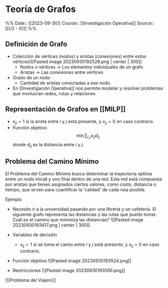 # Teoría de Grafos

%%
Date:: [[2023-09-30]]
Course:: [[Investigación Operativa]]
Source:: [[U2 - IO]]
%%



## Definición de Grafo
- Colección de vértices (nodos) y aristas (conexiones) entre estos vértices![[Pasted image 20230930192528.png | center | 300]]
	- Nodos o vértices -> Los elementos individuales de un grafo
	- Aristas -> Las conexiones entre vértices
- Grado de un nodo
	- Cantidad de aristas conectadas a ese nodo.
- En [[Investigación Operativa]] nos permite modelar y resolver problemas que involucran redes, rutas y relaciones

## Representación de Grafos en [[MILP]]
- $x_{ij}=1$ si la arista entre $i$ y $j$ está presente, y $x_{ij}=0$ en caso contrario.
- Función objetivo $$\min{\sum_{i,j}}x_{ij}d_{ij}$$ donde $d_{ij}$ es la distancia entre $i$ y $j$.

## Problema del Camino Mínimo
El Problema del Camino Mínimo busca determinar la trayectoria óptima entre un nodo inicial y uno final dentro de una red. Esta red está compuesta por aristas que tienen asignados ciertos valores, como costo, distancia o tiempo, que sirven para cuantificar la 'calidad' de cada ruta posible.

 Ejemplo
 - Necesito ir a la universidad pasando por una librería y un cafetería. El siguiente grafo representa las distancias y las rutas que puedo tomar. Cuál es el camino que minimiza las distancias?
![[Pasted image 20230930193417.png | center | 300]]

- Variables de decisión
	- $x_{ij}=1$ si se toma el camio entre $i$ y $j$ está presente, y $x_{ij}=0$ en caso contrario.
- Función objetivo ![[Pasted image 20230930193524.png]]
- Restricciones ![[Pasted image 20230930193556.png]]



![[Problema del Viajero]]